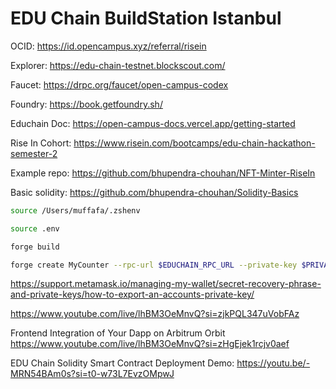 # EDU Chain BuildStation Istanbul

OCID: <https://id.opencampus.xyz/referral/risein>

Explorer: <https://edu-chain-testnet.blockscout.com/>

Faucet: <https://drpc.org/faucet/open-campus-codex>

Foundry: <https://book.getfoundry.sh/>

Educhain Doc: <https://open-campus-docs.vercel.app/getting-started>

Rise In Cohort: <https://www.risein.com/bootcamps/edu-chain-hackathon-semester-2>

Example repo: <https://github.com/bhupendra-chouhan/NFT-Minter-RiseIn>

Basic solidity: <https://github.com/bhupendra-chouhan/Solidity-Basics>

```bash
source /Users/muffafa/.zshenv
```

```bash
source .env
```

```bash
forge build
```

``` bash
forge create MyCounter --rpc-url $EDUCHAIN_RPC_URL --private-key $PRIVATE_KEY --broadcast
```

<https://support.metamask.io/managing-my-wallet/secret-recovery-phrase-and-private-keys/how-to-export-an-accounts-private-key/>

<https://www.youtube.com/live/lhBM3OeMnvQ?si=zjkPQL347uVobFAz>

Frontend Integration of Your Dapp on Arbitrum Orbit <https://www.youtube.com/live/lhBM3OeMnvQ?si=zHgEjek1rcjv0aef>

EDU Chain Solidity Smart Contract Deployment Demo: <https://youtu.be/-MRN54BAm0s?si=t0-w73L7EvzOMpwJ>
